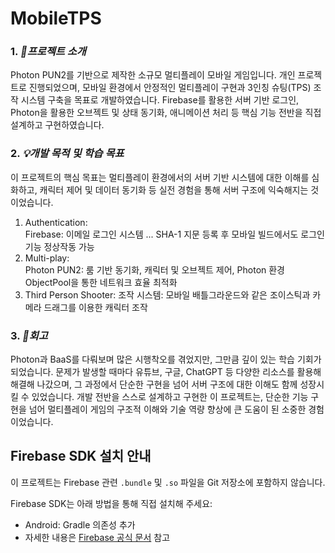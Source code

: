 # MobileTPS

### 1. ___🔧프로젝트 소개___ <br/>
Photon PUN2를 기반으로 제작한 소규모 멀티플레이 모바일 게임입니다.
개인 프로젝트로 진행되었으며, 모바일 환경에서 안정적인 멀티플레이 구현과 3인칭 슈팅(TPS) 조작 시스템 구축을 목표로 개발하였습니다.
Firebase를 활용한 서버 기반 로그인, Photon을 활용한 오브젝트 및 상태 동기화, 애니메이션 처리 등 핵심 기능 전반을 직접 설계하고 구현하였습니다.

### 2. ___💡개발 목적 및 학습 목표___ <br/>
이 프로젝트의 핵심 목표는 멀티플레이 환경에서의 서버 기반 시스템에 대한 이해를 심화하고, 캐릭터 제어 및 데이터 동기화 등 실전 경험을 통해 서버 구조에 익숙해지는 것이었습니다.
1) Authentication: <br/>
   Firebase: 이메일 로그인 시스템 ... SHA-1 지문 등록 후 모바일 빌드에서도 로그인 기능 정상작동 가능
2) Multi-play: <br/>
   Photon PUN2: 룸 기반 동기화, 캐릭터 및 오브젝트 제어, Photon 환경 ObjectPool을 통한 네트워크 효율 최적화
3) Third Person Shooter:
   조작 시스템: 모바일 배틀그라운드와 같은 조이스틱과 카메라 드래그를 이용한 캐릭터 조작 
### 3. ___🧠회고___ <br/>
Photon과 BaaS를 다뤄보며 많은 시행착오를 겪었지만, 그만큼 깊이 있는 학습 기회가 되었습니다.
문제가 발생할 때마다 유튜브, 구글, ChatGPT 등 다양한 리소스를 활용해 해결해 나갔으며, 그 과정에서 단순한 구현을 넘어 서버 구조에 대한 이해도 함께 성장시킬 수 있었습니다.
개발 전반을 스스로 설계하고 구현한 이 프로젝트는, 단순한 기능 구현을 넘어 멀티플레이 게임의 구조적 이해와 기술 역량 향상에 큰 도움이 된 소중한 경험이었습니다. 















## Firebase SDK 설치 안내

이 프로젝트는 Firebase 관련 `.bundle` 및 `.so` 파일을 Git 저장소에 포함하지 않습니다.

Firebase SDK는 아래 방법을 통해 직접 설치해 주세요:

- Android: Gradle 의존성 추가
- 자세한 내용은 [Firebase 공식 문서](https://firebase.google.com/docs) 참고
